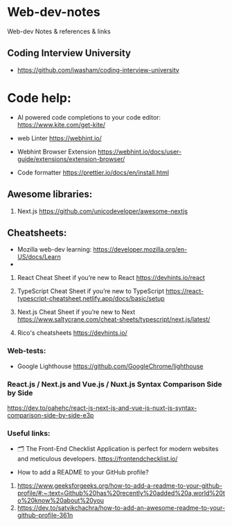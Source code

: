 # Web-dev-notes

Web-dev Notes &amp; references &amp; links

## Coding Interview University

- https://github.com/jwasham/coding-interview-university

# Code help:

- AI powered code completions to your code editor:
  https://www.kite.com/get-kite/
- web Linter
  https://webhint.io/

- Webhint Browser Extension
  https://webhint.io/docs/user-guide/extensions/extension-browser/

- Code formatter
  https://prettier.io/docs/en/install.html

## Awesome libraries:

1. Next.js
   https://github.com/unicodeveloper/awesome-nextjs

## Cheatsheets:

- Mozilla web-dev learning:
  https://developer.mozilla.org/en-US/docs/Learn
-

1. React Cheat Sheet if you’re new to React
   https://devhints.io/react

2. TypeScript Cheat Sheet if you’re new to TypeScript
   https://react-typescript-cheatsheet.netlify.app/docs/basic/setup

3. Next.js Cheat Sheet if you’re new to Next
   https://www.saltycrane.com/cheat-sheets/typescript/next.js/latest/

4. Rico's cheatsheets
   https://devhints.io/

### Web-tests:

- Google Lighthouse
  https://github.com/GoogleChrome/lighthouse

### React.js / Next.js and Vue.js / Nuxt.js Syntax Comparison Side by Side

https://dev.to/oahehc/react-js-next-js-and-vue-js-nuxt-js-syntax-comparison-side-by-side-e3p

### Useful links:

- 🗂 The Front-End Checklist Application is perfect for modern websites and meticulous developers.
  https://frontendchecklist.io/

- How to add a README to your GitHub profile?

1. https://www.geeksforgeeks.org/how-to-add-a-readme-to-your-github-profile/#:~:text=Github%20has%20recently%20added%20a,world%20to%20know%20about%20you
2. https://dev.to/satvikchachra/how-to-add-an-awesome-readme-to-your-github-profile-361n
